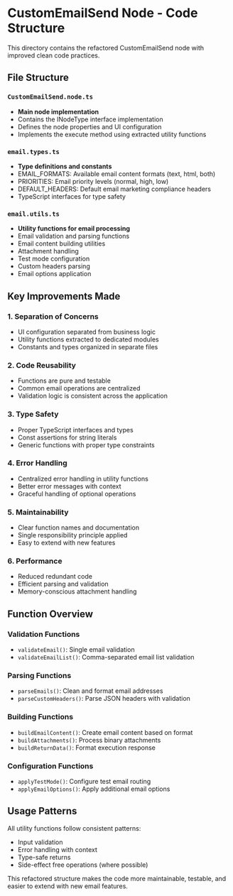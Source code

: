 # CustomEmailSend Node - Code Structure

This directory contains the refactored CustomEmailSend node with improved clean code practices.

## File Structure

### `CustomEmailSend.node.ts`
- **Main node implementation**
- Contains the INodeType interface implementation
- Defines the node properties and UI configuration
- Implements the execute method using extracted utility functions

### `email.types.ts`
- **Type definitions and constants**
- EMAIL_FORMATS: Available email content formats (text, html, both)
- PRIORITIES: Email priority levels (normal, high, low)  
- DEFAULT_HEADERS: Default email marketing compliance headers
- TypeScript interfaces for type safety

### `email.utils.ts`
- **Utility functions for email processing**
- Email validation and parsing functions
- Email content building utilities
- Attachment handling
- Test mode configuration
- Custom headers parsing
- Email options application

## Key Improvements Made

### 1. **Separation of Concerns**
- UI configuration separated from business logic
- Utility functions extracted to dedicated modules
- Constants and types organized in separate files

### 2. **Code Reusability**
- Functions are pure and testable
- Common email operations are centralized
- Validation logic is consistent across the application

### 3. **Type Safety**
- Proper TypeScript interfaces and types
- Const assertions for string literals
- Generic functions with proper type constraints

### 4. **Error Handling**
- Centralized error handling in utility functions
- Better error messages with context
- Graceful handling of optional operations

### 5. **Maintainability**
- Clear function names and documentation
- Single responsibility principle applied
- Easy to extend with new features

### 6. **Performance**
- Reduced redundant code
- Efficient parsing and validation
- Memory-conscious attachment handling

## Function Overview

### Validation Functions
- `validateEmail()`: Single email validation
- `validateEmailList()`: Comma-separated email list validation

### Parsing Functions  
- `parseEmails()`: Clean and format email addresses
- `parseCustomHeaders()`: Parse JSON headers with validation

### Building Functions
- `buildEmailContent()`: Create email content based on format
- `buildAttachments()`: Process binary attachments
- `buildReturnData()`: Format execution response

### Configuration Functions
- `applyTestMode()`: Configure test email routing
- `applyEmailOptions()`: Apply additional email options

## Usage Patterns

All utility functions follow consistent patterns:
- Input validation
- Error handling with context
- Type-safe returns
- Side-effect free operations (where possible)

This refactored structure makes the code more maintainable, testable, and easier to extend with new email features.
